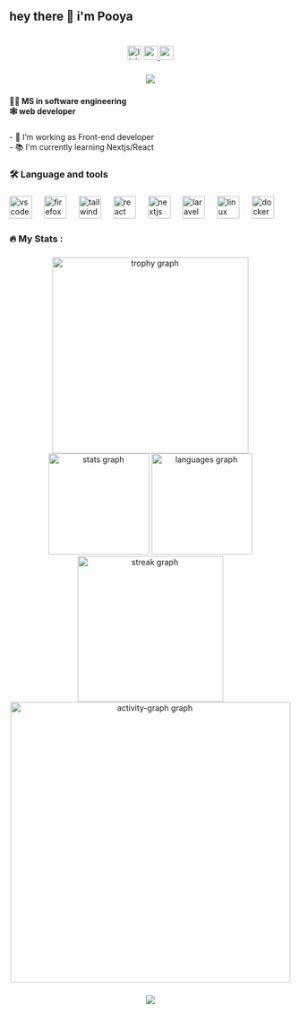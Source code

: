 <h2 align="left">hey there 👋 i'm Pooya</h2>

###

<br clear="both">

<div align="center">
  <img src="https://img.shields.io/static/v1?message=LinkedIn&logo=linkedin&label=&color=0077B5&logoColor=white&labelColor=&style=for-the-badge" height="25" alt="linkedin logo"  />
  <a href="https://medium.com/@pooya-ghorbani-hafez" target="_blank">
    <img src="https://img.shields.io/static/v1?message=Medium&logo=medium&label=&color=12100E&logoColor=white&labelColor=&style=for-the-badge" height="25" alt="medium logo"  />
  </a>
  <img src="https://img.shields.io/static/v1?message=Gmail&logo=gmail&label=&color=D14836&logoColor=white&labelColor=&style=for-the-badge" height="25" alt="gmail logo"  />
</div>

###

<div align="center">
  <img src="https://visitor-badge.laobi.icu/badge?page_id=pooya-poi.pooya-poi&"  />
</div>

###

<h4 align="left">👩‍💻 MS in software engineering<br>🕸️ web developer</h4>

###

<p align="left">- 🔭 I’m working as Front-end developer<br>- 📚 I'm currently learning Nextjs/React</p>

###

<h3 align="left">🛠 Language and tools</h3>

###

<div align="left">
  <img src="https://skillicons.dev/icons?i=vscode" height="40" alt="vscode logo"  />
  <img width="14" />
  <img src="https://cdn.jsdelivr.net/gh/devicons/devicon/icons/firefox/firefox-plain.svg" height="40" alt="firefox logo"  />
  <img width="14" />
  <img src="https://skillicons.dev/icons?i=tailwind" height="40" alt="tailwindcss logo"  />
  <img width="14" />
  <img src="https://cdn.jsdelivr.net/gh/devicons/devicon/icons/react/react-original.svg" height="40" alt="react logo"  />
  <img width="14" />
  <img src="https://cdn.jsdelivr.net/gh/devicons/devicon/icons/nextjs/nextjs-original.svg" height="40" alt="nextjs logo"  />
  <img width="14" />
  <img src="https://cdn.jsdelivr.net/gh/devicons/devicon/icons/laravel/laravel-original.svg" height="40" alt="laravel logo"  />
  <img width="14" />
  <img src="https://cdn.jsdelivr.net/gh/devicons/devicon/icons/linux/linux-original.svg" height="40" alt="linux logo"  />
  <img width="14" />
  <img src="https://cdn.jsdelivr.net/gh/devicons/devicon/icons/docker/docker-plain.svg" height="40" alt="docker logo"  />
</div>

###

<h3 align="left">🔥   My Stats :</h3>

###

<div align="center">
  <img src="https://github-profile-trophy.vercel.app?username=pooya-poi&theme=discord&column=4&row=2&margin-w=8&margin-h=10&no-frame=true&order=4" height="350" alt="trophy graph" /> <br>
  <img src="https://github-readme-stats.vercel.app/api?username=pooya-poi&hide_title=true&hide_rank=false&show_icons=true&include_all_commits=true&count_private=true&disable_animations=false&theme=github_dark&locale=en&hide_border=true&order=1" height="180" alt="stats graph" />
  <img src="https://github-readme-stats.vercel.app/api/top-langs?username=pooya-poi&locale=en&hide_title=false&layout=compact&card_width=320&langs_count=10&theme=github_dark&hide_border=true&order=2" height="180" alt="languages graph" /> <br>
  <img src="https://streak-stats.demolab.com?user=pooya-poi&locale=en&mode=daily&theme=github_dark&hide_border=true&border_radius=6&order=3" height="260" alt="streak graph" />
  <img src="https://github-readme-activity-graph.vercel.app/graph?username=pooya-poi&radius=16&theme=github-dark&area=true&order=5&hide_border=true&custom_title=Pooya's%20Contribution%20Graph" height="500" alt="activity-graph graph"  />
</div>

###

<div align="center">
  <img src="https://profile-counter.glitch.me/pooya-poi/count.svg?"  />
</div>

###
